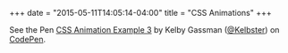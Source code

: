 +++
date = "2015-05-11T14:05:14-04:00"
title = "CSS Animations"
+++

<div class="pen">
    <p data-height="268" data-theme-id="23383" data-slug-hash="dPNdqM" data-default-tab="result" data-user="Kelbster" class="codepen">See the Pen <a href="http://codepen.io/Kelbster/pen/dPNdqM/">CSS Animation Example 3</a> by Kelby Gassman (<a href="http://codepen.io/Kelbster">@Kelbster</a>) on <a href="http://codepen.io">CodePen</a>.</p>
    <script async src="//assets.codepen.io/assets/embed/ei.js"></script>
</div>